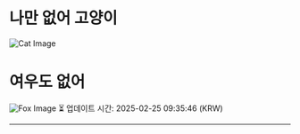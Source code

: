 
# 나만 없어 고양이

![Cat Image](https://cdn2.thecatapi.com/images/eao.jpg)

# 여우도 없어
![Fox Image](https://randomfox.ca/images/43.jpg)
⏳ 업데이트 시간: 2025-02-25 09:35:46 (KRW)

---
